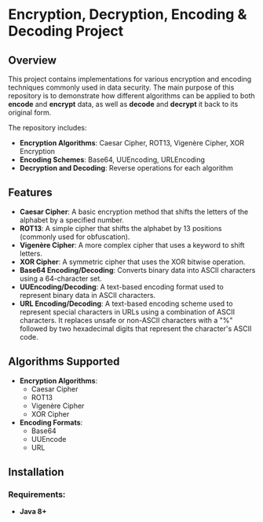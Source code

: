 # Encryption, Decryption, Encoding & Decoding Project

## Overview

This project contains implementations for various encryption and encoding techniques commonly used in data security. The main purpose of this repository is to demonstrate how different algorithms can be applied to both **encode** and **encrypt** data, as well as **decode** and **decrypt** it back to its original form.

The repository includes:
- **Encryption Algorithms**: Caesar Cipher, ROT13, Vigenère Cipher, XOR Encryption
- **Encoding Schemes**: Base64, UUEncoding, URLEncoding
- **Decryption and Decoding**: Reverse operations for each algorithm

## Features

- **Caesar Cipher**: A basic encryption method that shifts the letters of the alphabet by a specified number.
- **ROT13**: A simple cipher that shifts the alphabet by 13 positions (commonly used for obfuscation).
- **Vigenère Cipher**: A more complex cipher that uses a keyword to shift letters.
- **XOR Cipher**: A symmetric cipher that uses the XOR bitwise operation.
- **Base64 Encoding/Decoding**: Converts binary data into ASCII characters using a 64-character set.
- **UUEncoding/Decoding**: A text-based encoding format used to represent binary data in ASCII characters.
- **URL Encoding/Decoding**: A text-based encoding scheme used to represent special characters in URLs using a combination of ASCII characters. It replaces unsafe or non-ASCII characters with a "%" followed by two hexadecimal digits that represent the character's ASCII code.

## Algorithms Supported

- **Encryption Algorithms**:
  - Caesar Cipher
  - ROT13
  - Vigenère Cipher
  - XOR Cipher
- **Encoding Formats**:
  - Base64
  - UUEncode
  - URL

## Installation

### Requirements:
- **Java 8+**
